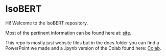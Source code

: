 # IsoBERT
Hi! Welcome to the IsoBERT repository.

Most of the pertinent information can be found here at: [site](https://rjha18.github.io/IsoBERT/).

This repo is mostly just website files but in the docs folder you can find a PowerPoint we made and a .ipynb version of the Colab found here: [Colab](https://colab.research.google.com/drive/1-8NoW_xl11XPS_XkUOvzDlXLzuUnk3kk?usp=sharing).
